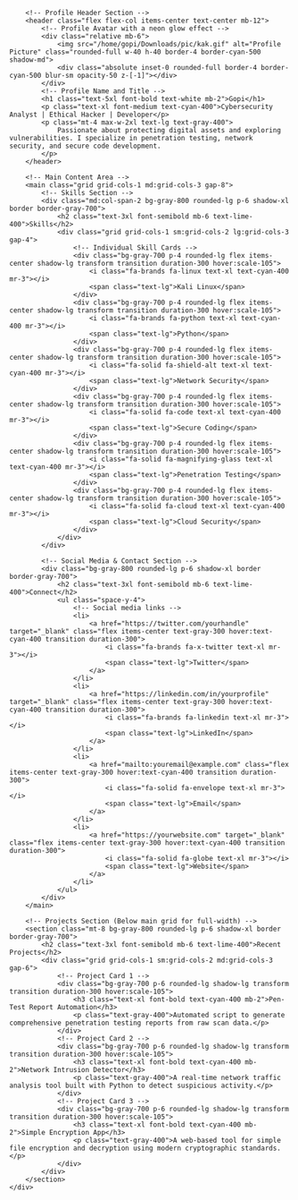 <!DOCTYPE html>
<html lang="en">
<head>
    <meta charset="UTF-8">
    <meta name="viewport" content="width=device-width, initial-scale=1.0">
    <title>Cyber-Sec Profile</title>
    <!-- Use Tailwind CSS from CDN for modern styling -->
    <script src="https://cdn.tailwindcss.com"></script>
    <!-- Use Font Awesome for icons -->
    <link rel="stylesheet" href="https://cdnjs.cloudflare.com/ajax/libs/font-awesome/6.5.1/css/all.min.css">
    <!-- Use the Inter font for a clean, modern look -->
    <link rel="preconnect" href="https://fonts.googleapis.com">
    <link rel="preconnect" href="https://fonts.gstatic.com" crossorigin>
    <link href="https://fonts.googleapis.com/css2?family=Inter:wght@400;600;700&display=swap" rel="stylesheet">
    <style>
        body {
            font-family: 'Inter', sans-serif;
        }
    </style>
</head>
<body class="bg-gray-950 text-gray-200">
    <!-- Main container for the profile page -->
    <div class="container mx-auto max-w-4xl p-6 md:p-10">

        <!-- Profile Header Section -->
        <header class="flex flex-col items-center text-center mb-12">
            <!-- Profile Avatar with a neon glow effect -->
            <div class="relative mb-6">
                <img src="/home/gopi/Downloads/pic/kak.gif" alt="Profile Picture" class="rounded-full w-40 h-40 border-4 border-cyan-500 shadow-md">
                <div class="absolute inset-0 rounded-full border-4 border-cyan-500 blur-sm opacity-50 z-[-1]"></div>
            </div>
            <!-- Profile Name and Title -->
            <h1 class="text-5xl font-bold text-white mb-2">Gopi</h1>
            <p class="text-xl font-medium text-cyan-400">Cybersecurity Analyst | Ethical Hacker | Developer</p>
            <p class="mt-4 max-w-2xl text-lg text-gray-400">
                Passionate about protecting digital assets and exploring vulnerabilities. I specialize in penetration testing, network security, and secure code development.
            </p>
        </header>

        <!-- Main Content Area -->
        <main class="grid grid-cols-1 md:grid-cols-3 gap-8">
            <!-- Skills Section -->
            <div class="md:col-span-2 bg-gray-800 rounded-lg p-6 shadow-xl border border-gray-700">
                <h2 class="text-3xl font-semibold mb-6 text-lime-400">Skills</h2>
                <div class="grid grid-cols-1 sm:grid-cols-2 lg:grid-cols-3 gap-4">
                    <!-- Individual Skill Cards -->
                    <div class="bg-gray-700 p-4 rounded-lg flex items-center shadow-lg transform transition duration-300 hover:scale-105">
                        <i class="fa-brands fa-linux text-xl text-cyan-400 mr-3"></i>
                        <span class="text-lg">Kali Linux</span>
                    </div>
                    <div class="bg-gray-700 p-4 rounded-lg flex items-center shadow-lg transform transition duration-300 hover:scale-105">
                        <i class="fa-brands fa-python text-xl text-cyan-400 mr-3"></i>
                        <span class="text-lg">Python</span>
                    </div>
                    <div class="bg-gray-700 p-4 rounded-lg flex items-center shadow-lg transform transition duration-300 hover:scale-105">
                        <i class="fa-solid fa-shield-alt text-xl text-cyan-400 mr-3"></i>
                        <span class="text-lg">Network Security</span>
                    </div>
                    <div class="bg-gray-700 p-4 rounded-lg flex items-center shadow-lg transform transition duration-300 hover:scale-105">
                        <i class="fa-solid fa-code text-xl text-cyan-400 mr-3"></i>
                        <span class="text-lg">Secure Coding</span>
                    </div>
                    <div class="bg-gray-700 p-4 rounded-lg flex items-center shadow-lg transform transition duration-300 hover:scale-105">
                        <i class="fa-solid fa-magnifying-glass text-xl text-cyan-400 mr-3"></i>
                        <span class="text-lg">Penetration Testing</span>
                    </div>
                    <div class="bg-gray-700 p-4 rounded-lg flex items-center shadow-lg transform transition duration-300 hover:scale-105">
                        <i class="fa-solid fa-cloud text-xl text-cyan-400 mr-3"></i>
                        <span class="text-lg">Cloud Security</span>
                    </div>
                </div>
            </div>

            <!-- Social Media & Contact Section -->
            <div class="bg-gray-800 rounded-lg p-6 shadow-xl border border-gray-700">
                <h2 class="text-3xl font-semibold mb-6 text-lime-400">Connect</h2>
                <ul class="space-y-4">
                    <!-- Social media links -->
                    <li>
                        <a href="https://twitter.com/yourhandle" target="_blank" class="flex items-center text-gray-300 hover:text-cyan-400 transition duration-300">
                            <i class="fa-brands fa-x-twitter text-xl mr-3"></i>
                            <span class="text-lg">Twitter</span>
                        </a>
                    </li>
                    <li>
                        <a href="https://linkedin.com/in/yourprofile" target="_blank" class="flex items-center text-gray-300 hover:text-cyan-400 transition duration-300">
                            <i class="fa-brands fa-linkedin text-xl mr-3"></i>
                            <span class="text-lg">LinkedIn</span>
                        </a>
                    </li>
                    <li>
                        <a href="mailto:youremail@example.com" class="flex items-center text-gray-300 hover:text-cyan-400 transition duration-300">
                            <i class="fa-solid fa-envelope text-xl mr-3"></i>
                            <span class="text-lg">Email</span>
                        </a>
                    </li>
                    <li>
                        <a href="https://yourwebsite.com" target="_blank" class="flex items-center text-gray-300 hover:text-cyan-400 transition duration-300">
                            <i class="fa-solid fa-globe text-xl mr-3"></i>
                            <span class="text-lg">Website</span>
                        </a>
                    </li>
                </ul>
            </div>
        </main>

        <!-- Projects Section (Below main grid for full-width) -->
        <section class="mt-8 bg-gray-800 rounded-lg p-6 shadow-xl border border-gray-700">
            <h2 class="text-3xl font-semibold mb-6 text-lime-400">Recent Projects</h2>
            <div class="grid grid-cols-1 sm:grid-cols-2 md:grid-cols-3 gap-6">
                <!-- Project Card 1 -->
                <div class="bg-gray-700 p-6 rounded-lg shadow-lg transform transition duration-300 hover:scale-105">
                    <h3 class="text-xl font-bold text-cyan-400 mb-2">Pen-Test Report Automation</h3>
                    <p class="text-gray-400">Automated script to generate comprehensive penetration testing reports from raw scan data.</p>
                </div>
                <!-- Project Card 2 -->
                <div class="bg-gray-700 p-6 rounded-lg shadow-lg transform transition duration-300 hover:scale-105">
                    <h3 class="text-xl font-bold text-cyan-400 mb-2">Network Intrusion Detector</h3>
                    <p class="text-gray-400">A real-time network traffic analysis tool built with Python to detect suspicious activity.</p>
                </div>
                <!-- Project Card 3 -->
                <div class="bg-gray-700 p-6 rounded-lg shadow-lg transform transition duration-300 hover:scale-105">
                    <h3 class="text-xl font-bold text-cyan-400 mb-2">Simple Encryption App</h3>
                    <p class="text-gray-400">A web-based tool for simple file encryption and decryption using modern cryptographic standards.</p>
                </div>
            </div>
        </section>
    </div>
</body>
</html>

